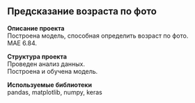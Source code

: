 ## Предсказание возраста по фото  

**Описание проекта**  
Построена модель, способная определить возраст по фото.   
MAE 6.84.  

**Структура проекта**  
Проведен анализ данных.  
Построена и обучена модель.  

**Используемые библиотеки**  
pandas, matplotlib, numpy, keras